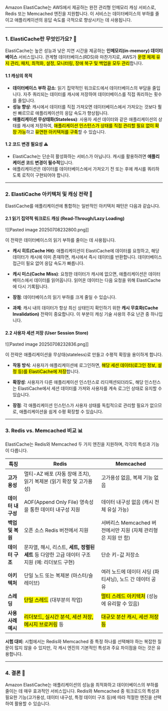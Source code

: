 
Amazon ElastiCache는 AWS에서 제공하는 완전 관리형 인메모리 캐싱 서비스로, Redis 또는 Memcached 엔진을 지원합니다. 이 서비스는 데이터베이스의 부하를 줄이고 애플리케이션의 응답 속도를 극적으로 향상시키는 데 사용됩니다.

---

### 1. ElastiCache란 무엇인가요? 🤔

ElastiCache는 높은 성능과 낮은 지연 시간을 제공하는 **인메모리(in-memory) 데이터베이스** 서비스입니다. 관계형 데이터베이스(RDS)와 마찬가지로, AWS가 <mark class="hltr-red">운영 체제 유지 관리, 패치, 최적화, 설정, 모니터링, 장애 복구 및 백업을 모두 관리</mark>합니다.

#### 1.1 캐싱의 목적

- **데이터베이스 부하 감소**: 읽기 집약적인 워크로드에서 데이터베이스의 부담을 줄입니다. 자주 쿼리되는 데이터를 캐시에 저장하여 데이터베이스를 직접 쿼리하는 횟수를 줄입니다.
- **성능 향상**: 캐시에서 데이터를 직접 가져오면 데이터베이스에서 가져오는 것보다 훨씬 빠르므로 애플리케이션의 응답 속도가 향상됩니다.
- **애플리케이션 무상태화(Stateless)**: 사용자 세션 데이터와 같은 애플리케이션의 상태를 캐시에 저장하여, <mark class="hltr-red">애플리케이션 인스턴스가 상태를 직접 관리할 필요 없이 확장 가능</mark>하고 <mark class="hltr-red">유연한 아키텍처를 구축</mark>할 수 있습니다.

#### 1.2 코드 변경 필요성 ⚠️

- ElastiCache는 단순히 활성화하는 서비스가 아닙니다. 캐시를 활용하려면 **애플리케이션 코드 변경이 필수적**입니다.
- 애플리케이션은 데이터를 데이터베이스에서 가져오기 전 또는 후에 캐시를 쿼리하도록 로직이 구현되어야 합니다.

---

### 2. ElastiCache 아키텍처 및 캐싱 전략 🧠

ElastiCache를 애플리케이션에 통합하는 일반적인 아키텍처 패턴은 다음과 같습니다.

#### 2.1 읽기 집약적 워크로드 캐싱 (Read-Through/Lazy Loading)

![[Pasted image 20250708232800.png]]

이 전략은 데이터베이스의 읽기 부하를 줄이는 데 사용됩니다.

- **캐시 히트(Cache Hit)**: 애플리케이션이 ElastiCache에 데이터를 요청하고, 해당 데이터가 캐시에 이미 존재하면, 캐시에서 즉시 데이터를 반환합니다. 데이터베이스 접근이 필요 없어 응답 속도가 빠릅니다.

- **캐시 미스(Cache Miss)**: 요청한 데이터가 캐시에 없으면, 애플리케이션은 데이터베이스에서 데이터를 읽어옵니다. 읽어온 데이터는 다음 요청을 위해 ElastiCache에 다시 기록됩니다.

- **장점**: 데이터베이스의 읽기 부하를 크게 줄일 수 있습니다.

- **과제**: 캐시 내의 데이터가 항상 최신 상태인지 확인하기 위한 **캐시 무효화(Cache Invalidation)** 전략이 중요합니다. 이 부분이 캐싱 기술 사용의 주요 난관 중 하나입니다.

#### 2.2 사용자 세션 저장 (User Session Store)

![[Pasted image 20250708232836.png]]

이 전략은 애플리케이션을 무상태(stateless)로 만들고 수평적 확장을 용이하게 합니다.

- **작동 방식**: 사용자가 애플리케이션에 로그인하면, <mark class="hltr-red">해당 세션 데이터(로그인 정보, 설정 등)를 ElastiCache에 저장</mark>합니다.

- **확장성**: 사용자가 다른 애플리케이션 인스턴스로 리디렉션되더라도, 해당 인스턴스는 ElastiCache에서 세션 데이터를 가져와 사용자를 계속 로그인 상태로 유지할 수 있습니다.

- **장점**: 각 애플리케이션 인스턴스가 사용자 상태를 독립적으로 관리할 필요가 없으므로, 애플리케이션을 쉽게 수평 확장할 수 있습니다.

---

### 3. Redis vs. Memcached 비교 📊

ElastiCache는 Redis와 Memcached 두 가지 엔진을 지원하며, 각각의 특성과 기능이 다릅니다.

| 특징           | Redis                                                         | Memcached                                                |
| ------------ | ------------------------------------------------------------- | -------------------------------------------------------- |
| **고가용성**     | 멀티-AZ 배포 (자동 장애 조치), 읽기 복제본 (읽기 확장 및 고가용성)                    | 고가용성 없음, 복제 기능 없음                                        |
| **데이터 내구성**  | AOF(Append Only File) 영속성을 통한 데이터 내구성 지원                      | 데이터 내구성 없음 (캐시 전체 유실 가능)                                 |
| **백업 및 복원**  | 오픈 소스 Redis 버전에서 지원                                           | 서버리스 Memcached 버전에서만 지원 (자체 관리형은 지원 안 함)                 |
| **데이터 구조**   | 문자열, 해시, 리스트, **세트, 정렬된 세트** 등 다양한 고급 데이터 구조 지원 (예: 리더보드 구현)  | 단순 키-값 저장소                                               |
| **아키텍처**     | 단일 노드 또는 복제본 (마스터/슬레이브)                                       | 여러 노드에 데이터 샤딩 (파티셔닝), 노드 간 데이터 공유                        |
| **스레딩**      | <mark class="hltr-red">단일 스레드</mark> (대부분의 작업)                | <mark class="hltr-red">멀티 스레드 아키텍처</mark> (성능에 유리할 수 있음) |
| **사용 사례 예시** | <mark class="hltr-red">리더보드, 실시간 분석, 세션 저장, 메시지 브로커링</mark> 등 | <mark class="hltr-red">대규모 분산 캐시, 세션 저장 등</mark>         |

**시험 대비**: 시험에서는 Redis와 Memcached 중 특정 하나를 선택해야 하는 복잡한 질문이 많지 않을 수 있지만, 각 캐시 엔진의 기본적인 특성과 주요 차이점을 아는 것은 유용합니다.

---

### 4. 결론 🏁

Amazon ElastiCache는 애플리케이션의 성능을 최적화하고 데이터베이스의 부하를 줄이는 데 매우 효과적인 서비스입니다. Redis와 Memcached 중 워크로드의 특성과 필요한 기능(고가용성, 데이터 내구성, 특정 데이터 구조 등)에 따라 적절한 엔진을 선택하여 활용할 수 있습니다.
